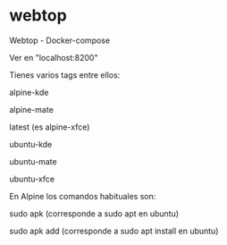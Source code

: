 # webtop
Webtop - Docker-compose  

Ver en "localhost:8200"


Tienes varios tags entre ellos:

alpine-kde

alpine-mate

latest (es alpine-xfce)

ubuntu-kde

ubuntu-mate

ubuntu-xfce

En Alpine los comandos habituales son:

sudo apk (corresponde a sudo apt en ubuntu)

sudo apk add (corresponde a sudo apt install en ubuntu)
